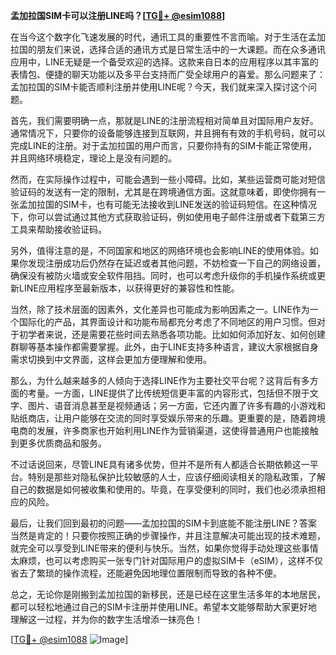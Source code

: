 **孟加拉国SIM卡可以注册LINE吗？[[TG💪+ @esim1088](https://t.me/s/esim1088)]**

在当今这个数字化飞速发展的时代，通讯工具的重要性不言而喻。对于生活在孟加拉国的朋友们来说，选择合适的通讯方式是日常生活中的一大课题。而在众多通讯应用中，LINE无疑是一个备受欢迎的选择。这款来自日本的应用程序以其丰富的表情包、便捷的聊天功能以及多平台支持而广受全球用户的喜爱。那么问题来了：孟加拉国的SIM卡能否顺利注册并使用LINE呢？今天，我们就来深入探讨这个问题。

首先，我们需要明确一点，那就是LINE的注册流程相对简单且对国际用户友好。通常情况下，只要你的设备能够连接到互联网，并且拥有有效的手机号码，就可以完成LINE的注册。对于孟加拉国的用户而言，只要你持有的SIM卡能正常使用，并且网络环境稳定，理论上是没有问题的。

然而，在实际操作过程中，可能会遇到一些小障碍。比如，某些运营商可能对短信验证码的发送有一定的限制，尤其是在跨境通信方面。这就意味着，即使你拥有一张孟加拉国的SIM卡，也有可能无法接收到LINE发送的验证码短信。在这种情况下，你可以尝试通过其他方式获取验证码，例如使用电子邮件注册或者下载第三方工具来帮助接收验证码。

另外，值得注意的是，不同国家和地区的网络环境也会影响LINE的使用体验。如果你发现注册成功后仍然存在延迟或者其他问题，不妨检查一下自己的网络设置，确保没有被防火墙或安全软件阻挡。同时，也可以考虑升级你的手机操作系统或更新LINE应用程序至最新版本，以获得更好的兼容性和性能。

当然，除了技术层面的因素外，文化差异也可能成为影响因素之一。LINE作为一个国际化的产品，其界面设计和功能布局都充分考虑了不同地区的用户习惯。但对于初学者来说，还是需要花些时间去熟悉各项功能。比如如何添加好友、如何创建群聊等基本操作都需要掌握。此外，由于LINE支持多种语言，建议大家根据自身需求切换到中文界面，这样会更加方便理解和使用。

那么，为什么越来越多的人倾向于选择LINE作为主要社交平台呢？这背后有多方面的考量。一方面，LINE提供了比传统短信更丰富的内容形式，包括但不限于文字、图片、语音消息甚至是视频通话；另一方面，它还内置了许多有趣的小游戏和贴纸商店，让用户能够在交流的同时享受娱乐带来的乐趣。更重要的是，随着跨境电商的发展，许多商家也开始利用LINE作为营销渠道，这使得普通用户也能接触到更多优质商品和服务。

不过话说回来，尽管LINE具有诸多优势，但并不是所有人都适合长期依赖这一平台。特别是那些对隐私保护比较敏感的人士，应该仔细阅读相关的隐私政策，了解自己的数据是如何被收集和使用的。毕竟，在享受便利的同时，我们也必须承担相应的风险。

最后，让我们回到最初的问题——孟加拉国的SIM卡到底能不能注册LINE？答案当然是肯定的！只要你按照正确的步骤操作，并且注意解决可能出现的技术难题，就完全可以享受到LINE带来的便利与快乐。当然，如果你觉得手动处理这些事情太麻烦，也可以考虑购买一张专门针对国际用户的虚拟SIM卡（eSIM），这样不仅省去了繁琐的操作流程，还能避免因地理位置限制而导致的各种不便。

总之，无论你是刚搬到孟加拉国的新移民，还是已经在这里生活多年的本地居民，都可以轻松地通过自己的SIM卡注册并使用LINE。希望本文能够帮助大家更好地理解这一过程，并为你的数字生活增添一抹亮色！

[[TG💪+ @esim1088](https://t.me/s/esim1088) ![Image](https://i.postimg.cc/4NQfJmqS/Snipaste-2025-05-13-00-14-12.png)]